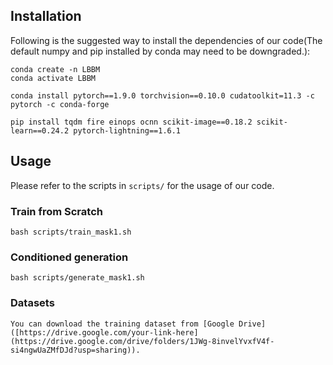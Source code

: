 
## Installation
Following is the suggested way to install the dependencies of our code(The default numpy and pip installed by conda may need to be downgraded.):
```
conda create -n LBBM
conda activate LBBM

conda install pytorch==1.9.0 torchvision==0.10.0 cudatoolkit=11.3 -c pytorch -c conda-forge

pip install tqdm fire einops ocnn scikit-image==0.18.2 scikit-learn==0.24.2 pytorch-lightning==1.6.1
```

## Usage
Please refer to the scripts in `scripts/` for the usage of our code.
### Train from Scratch
```
bash scripts/train_mask1.sh
```

### Conditioned generation
```
bash scripts/generate_mask1.sh
```

### Datasets
```
You can download the training dataset from [Google Drive]([https://drive.google.com/your-link-here](https://drive.google.com/drive/folders/1JWg-8invelYvxfV4f-si4ngwUaZMfDJd?usp=sharing)).
```

